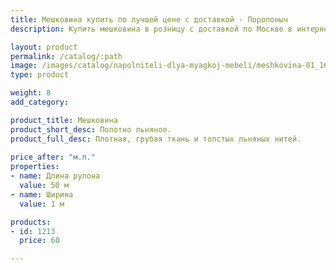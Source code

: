 ```yaml
---
title: Мешковина купить по лучшей цене с доставкой - Поролоныч
description: Купить мешковина в розницу с доставкой по Москве в интернет-магазине Поролоныча.

layout: product
permalink: /catalog/:path
image: /images/catalog/napolniteli-dlya-myagkoj-mebeli/meshkovina-01_1600w.jpg
type: product

weight: 8
add_category: 

product_title: Мешковина
product_short_desc: Полотно льняное.
product_full_desc: Плотная, грубая ткань и толстых льняных нитей.
        
price_after: "м.п."
properties:
- name: Длина рулона
  value: 50 м
- name: Ширина
  value: 1 м

products:
- id: 1213
  price: 60

---
```

